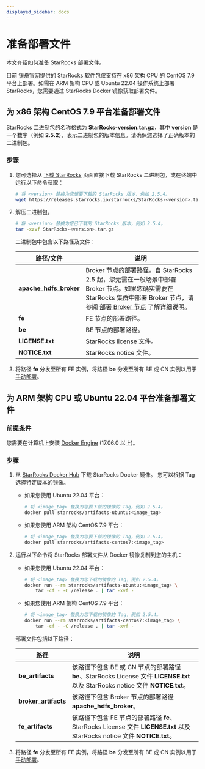 ```yaml
---
displayed_sidebar: docs
---
```


# 准备部署文件

本文介绍如何准备 StarRocks 部署文件。

目前 [镜舟官网](https://www.mirrorship.cn/zh-CN/download/community)提供的 StarRocks 软件包仅支持在 x86 架构 CPU 的 CentOS 7.9 平台上部署。如需在 ARM 架构 CPU 或 Ubuntu 22.04 操作系统上部署 StarRocks，您需要通过 StarRocks Docker 镜像获取部署文件。

## 为 x86 架构 CentOS 7.9 平台准备部署文件

StarRocks 二进制包的名称格式为 **StarRocks-version.tar.gz**，其中 **version** 是一个数字（例如 **2.5.2**），表示二进制包的版本信息。请确保您选择了正确版本的二进制包。

### 步骤

1. 您可选择从 [下载 StarRocks](https://www.starrocks.io/download/community) 页面直接下载 StarRocks 二进制包，或在终端中运行以下命令获取：

   ```Bash
   # 将 <version> 替换为您想要下载的 StarRocks 版本，例如 2.5.4。
   wget https://releases.starrocks.io/starrocks/StarRocks-<version>.tar.gz
   ```

2. 解压二进制包。

   ```Bash
   # 将 <version> 替换为您已下载的 StarRocks 版本，例如 2.5.4。
   tar -xzvf StarRocks-<version>.tar.gz
   ```

   二进制包中包含以下路径及文件：

   | **路径/文件**          | **说明**                                                     |
   | ---------------------- | ------------------------------------------------------------ |
   | **apache_hdfs_broker** | Broker 节点的部署路径。自 StarRocks 2.5 起，您无需在一般场景中部署 Broker 节点。如果您确实需要在 StarRocks 集群中部署 Broker 节点，请参阅 [部署 Broker 节点](../deployment/deploy_broker.md) 了解详细说明。 |
   | **fe**                 | FE 节点的部署路径。                                          |
   | **be**                 | BE 节点的部署路径。                                          |
   | **LICENSE.txt**        | StarRocks license 文件。                                     |
   | **NOTICE.txt**         | StarRocks notice 文件。                                      |

3. 将路径 **fe** 分发至所有 FE 实例，将路径 **be** 分发至所有 BE 或 CN 实例以用于[手动部署](../deployment/deploy_manually.md)。

## 为 ARM 架构 CPU 或 Ubuntu 22.04 平台准备部署文件

### 前提条件

您需要在计算机上安装 [Docker Engine](https://docs.docker.com/engine/install/) (17.06.0 以上)。

### 步骤

1. 从 [StarRocks Docker Hub](https://hub.docker.com/r/starrocks/artifacts-ubuntu/tags) 下载 StarRocks Docker 镜像。 您可以根据 Tag 选择特定版本的镜像。

   - 如果您使用 Ubuntu 22.04 平台：

     ```Bash
     # 将 <image_tag> 替换为您要下载的镜像的 Tag，例如 2.5.4。
     docker pull starrocks/artifacts-ubuntu:<image_tag>
     ```

   - 如果您使用 ARM 架构 CentOS 7.9 平台：

     ```Bash
     # 将 <image_tag> 替换为您要下载的镜像的 Tag，例如 2.5.4。
     docker pull starrocks/artifacts-centos7:<image_tag>
     ```

2. 运行以下命令将 StarRocks 部署文件从 Docker 镜像复制到您的主机：

   - 如果您使用 Ubuntu 22.04 平台：

     ```Bash
     # 将 <image_tag> 替换为您下载的镜像的 Tag，例如 2.5.4。
     docker run --rm starrocks/artifacts-ubuntu:<image_tag> \
         tar -cf - -C /release . | tar -xvf -
     ```

   - 如果您使用 ARM 架构 CentOS 7.9 平台：

     ```Bash
     # 将 <image_tag> 替换为您下载的镜像的 Tag，例如 2.5.4。
     docker run --rm starrocks/artifacts-centos7:<image_tag> \
         tar -cf - -C /release . | tar -xvf -
     ```

   部署文件包括以下路径：

   | **路径**             | **说明**                                                     |
   | -------------------- | ------------------------------------------------------------ |
   | **be_artifacts**     | 该路径下包含 BE 或 CN 节点的部署路径 **be**、StarRocks License 文件 **LICENSE.txt** 以及 StarRocks notice 文件 **NOTICE.txt。** |
   | **broker_artifacts** | 该路径下包含 Broker 节点的部署路径 **apache_hdfs_broker**。  |
   | **fe_artifacts**     | 该路径下包含 FE 节点的部署路径 **fe**、StarRocks License 文件 **LICENSE.txt** 以及 StarRocks notice 文件 **NOTICE.txt。** |

3. 将路径 **fe** 分发至所有 FE 实例，将路径 **be** 分发至所有 BE 或 CN 实例以用于[手动部署](../deployment/deploy_manually.md)。
